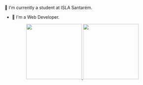 🔭 I'm currently a student at ISLA Santarém.
- 🌱 I'm a Web Developer.
<div align="center">
  <a href="https://github.com/AndreAragaoSoftware">
  <img height="180em" src="https://github-readme-stats.vercel.app/api?username=AndreAragaoSoftware&show_icons=true&theme=dracula&include_all_commits=true&count_private=true"/>
  <img height="180em" src="https://github-readme-stats.vercel.app/api/top-langs/?username=AndreAragaoSoftware&layout=compact&langs_count=7&theme=dracula"/>
</div>
